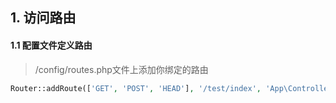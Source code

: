 ## 1. 访问路由

#### 1.1 配置文件定义路由
>/config/routes.php文件上添加你绑定的路由
```php
Router::addRoute(['GET', 'POST', 'HEAD'], '/test/index', 'App\Controller\TestController@index');
```
